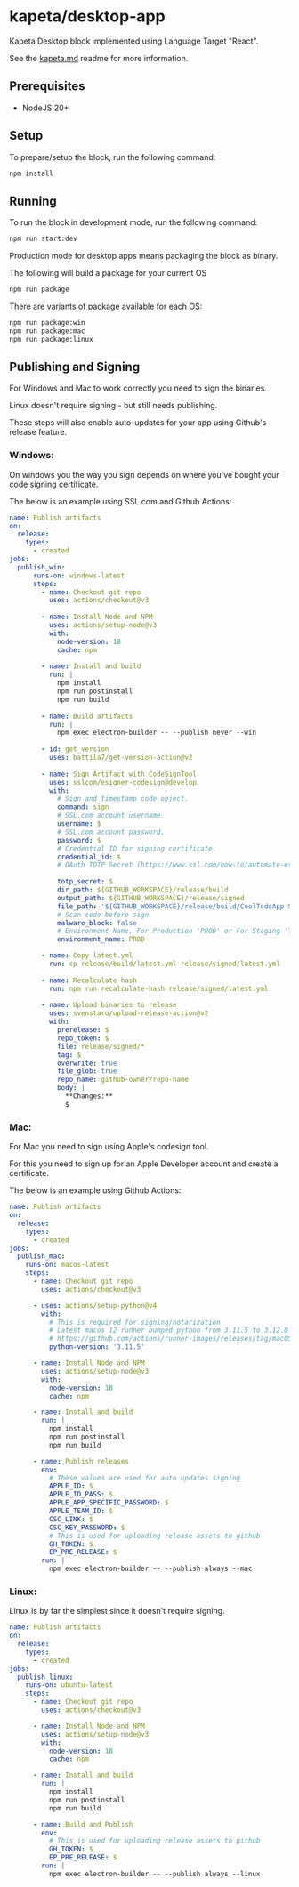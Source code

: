 # kapeta/desktop-app

Kapeta Desktop block implemented using Language Target "React".

See the [kapeta.md](kapeta.md) readme for more information.

## Prerequisites
- NodeJS 20+

## Setup

To prepare/setup the block, run the following command:

```bash
npm install
```

## Running

To run the block in development mode, run the following command:

```bash
npm run start:dev
```

Production mode for desktop apps means packaging the block as binary.

The following will build a package for your current OS
```bash
npm run package
```

There are variants of package available for each OS:
```bash
npm run package:win
npm run package:mac
npm run package:linux
``` 

## Publishing and Signing
For Windows and Mac to work correctly you need to sign the binaries.

Linux doesn't require signing - but still needs publishing.

These steps will also enable auto-updates for your app using Github's release feature.

### Windows:
On windows you the way you sign depends on where you've bought your code signing certificate.

The below is an example using SSL.com and Github Actions:
```yaml
name: Publish artifacts
on:
  release:
    types:
      - created
jobs:
  publish_win:
      runs-on: windows-latest
      steps:
        - name: Checkout git repo
          uses: actions/checkout@v3
    
        - name: Install Node and NPM
          uses: actions/setup-node@v3
          with:
            node-version: 18
            cache: npm
    
        - name: Install and build
          run: |
            npm install
            npm run postinstall
            npm run build
    
        - name: Build artifacts
          run: |
            npm exec electron-builder -- --publish never --win
    
        - id: get_version
          uses: battila7/get-version-action@v2
    
        - name: Sign Artifact with CodeSignTool
          uses: sslcom/esigner-codesign@develop
          with:
            # Sign and timestamp code object.
            command: sign
            # SSL.com account username
            username: $
            # SSL.com account password.
            password: $
            # Credential ID for signing certificate.
            credential_id: $
            # OAuth TOTP Secret (https://www.ssl.com/how-to/automate-esigner-ev-code-signing)
    
            totp_secret: $
            dir_path: ${GITHUB_WORKSPACE}/release/build
            output_path: ${GITHUB_WORKSPACE}/release/signed
            file_path: '${GITHUB_WORKSPACE}/release/build/CoolTodoApp Setup $.exe'
            # Scan code before sign
            malware_block: false
            # Environment Name, For Production 'PROD' or For Staging 'TEST'
            environment_name: PROD

        - name: Copy latest.yml
          run: cp release/build/latest.yml release/signed/latest.yml
    
        - name: Recalculate hash
          run: npm run recalculate-hash release/signed/latest.yml
    
        - name: Upload binaries to release
          uses: svenstaro/upload-release-action@v2
          with:
            prerelease: $
            repo_token: $
            file: release/signed/*
            tag: $
            overwrite: true
            file_glob: true
            repo_name: github-owner/repo-name
            body: |
              **Changes:**
              $

```

### Mac:
For Mac you need to sign using Apple's codesign tool.

For this you need to sign up for an Apple Developer account and create a certificate.

The below is an example using Github Actions:
```yaml
name: Publish artifacts
on:
  release:
    types:
      - created
jobs:  
  publish_mac:
    runs-on: macos-latest
    steps:
      - name: Checkout git repo
        uses: actions/checkout@v3

      - uses: actions/setup-python@v4
        with:
          # This is required for signing/notarization
          # Latest macos 12 runner bumped python from 3.11.5 to 3.12.0 which seems to break things
          # https://github.com/actions/runner-images/releases/tag/macOS-12%2F20231029.1
          python-version: '3.11.5'

      - name: Install Node and NPM
        uses: actions/setup-node@v3
        with:
          node-version: 18
          cache: npm

      - name: Install and build
        run: |
          npm install
          npm run postinstall
          npm run build

      - name: Publish releases
        env:
          # These values are used for auto updates signing
          APPLE_ID: $
          APPLE_ID_PASS: $
          APPLE_APP_SPECIFIC_PASSWORD: $
          APPLE_TEAM_ID: $
          CSC_LINK: $
          CSC_KEY_PASSWORD: $
          # This is used for uploading release assets to github
          GH_TOKEN: $
          EP_PRE_RELEASE: $
        run: |
          npm exec electron-builder -- --publish always --mac
```

### Linux:
Linux is by far the simplest since it doesn't require signing.


```yaml
name: Publish artifacts
on:
  release:
    types:
      - created
jobs:
  publish_linux:
    runs-on: ubuntu-latest
    steps:
      - name: Checkout git repo
        uses: actions/checkout@v3

      - name: Install Node and NPM
        uses: actions/setup-node@v3
        with:
          node-version: 18
          cache: npm

      - name: Install and build
        run: |
          npm install
          npm run postinstall
          npm run build

      - name: Build and Publish
        env:
          # This is used for uploading release assets to github
          GH_TOKEN: $
          EP_PRE_RELEASE: $
        run: |
          npm exec electron-builder -- --publish always --linux
```